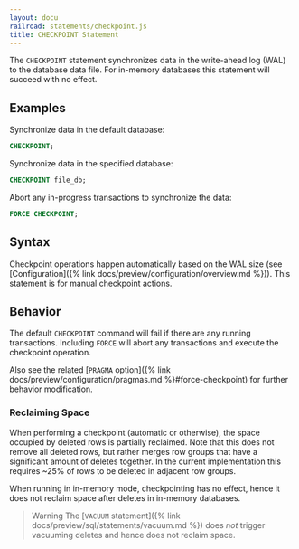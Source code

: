 ```yaml
---
layout: docu
railroad: statements/checkpoint.js
title: CHECKPOINT Statement
---
```


The `CHECKPOINT` statement synchronizes data in the write-ahead log (WAL) to the database data file. For in-memory
databases this statement will succeed with no effect.

## Examples

Synchronize data in the default database:

```sql
CHECKPOINT;
```

Synchronize data in the specified database:

```sql
CHECKPOINT file_db;
```

Abort any in-progress transactions to synchronize the data:

```sql
FORCE CHECKPOINT;
```

## Syntax

<div id="rrdiagram1"></div>

Checkpoint operations happen automatically based on the WAL size (see [Configuration]({% link docs/preview/configuration/overview.md %})). This
statement is for manual checkpoint actions.

## Behavior

The default `CHECKPOINT` command will fail if there are any running transactions. Including `FORCE` will abort any
transactions and execute the checkpoint operation.

Also see the related [`PRAGMA` option]({% link docs/preview/configuration/pragmas.md %}#force-checkpoint) for further behavior modification.

### Reclaiming Space

When performing a checkpoint (automatic or otherwise), the space occupied by deleted rows is partially reclaimed. Note that this does not remove all deleted rows, but rather merges row groups that have a significant amount of deletes together. In the current implementation this requires ~25% of rows to be deleted in adjacent row groups.

When running in in-memory mode, checkpointing has no effect, hence it does not reclaim space after deletes in in-memory databases.

> Warning The [`VACUUM` statement]({% link docs/preview/sql/statements/vacuum.md %}) does _not_ trigger vacuuming deletes and hence does not reclaim space.
